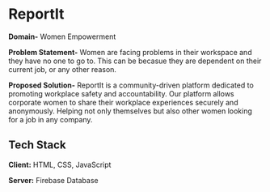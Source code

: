 # ReportIt

**Domain-** Women Empowerment

**Problem Statement-**
Women are facing problems in their workspace and they have no one to go to. This can be becasue they are dependent on their current job, or any other reason.

**Proposed Solution-** ReportIt is a community-driven platform dedicated to promoting workplace safety and accountability. Our platform allows corporate women to share their workplace experiences securely and anonymously. Helping not only themselves but also other women looking for a job in any company.


## Tech Stack

**Client:** HTML, CSS, JavaScript

**Server:** Firebase Database


